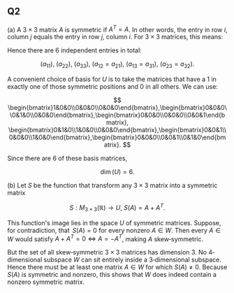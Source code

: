 ## Q2

(a)
A $3 \times 3$ matrix $A$ is symmetric if $A^T = A$. In other words, the entry in row $i$, column $j$ equals the entry in row $j$, column $i$. For $3 \times 3$ matrices, this means:

Hence there are 6 independent entries in total:

$$
(a_{11}),~ (a_{22}),~ (a_{33}),~ (a_{12} = a_{21}),~ (a_{13} = a_{31}),~ (a_{23} = a_{32}).
$$

A convenient choice of basis for $U$ is to take the matrices that have a 1 in exactly one of those symmetric positions and 0 in all others. We can use:

$$
\begin{bmatrix}1&0&0\\0&0&0\\0&0&0\end{bmatrix},\begin{bmatrix}0&0&0\\0&1&0\\0&0&0\end{bmatrix},\begin{bmatrix}0&0&0\\0&0&0\\0&0&1\end{bmatrix},
\begin{bmatrix}0&1&0\\1&0&0\\0&0&0\end{bmatrix},\begin{bmatrix}0&0&1\\0&0&0\\1&0&0\end{bmatrix},\begin{bmatrix}0&0&0\\0&0&1\\0&1&0\end{bmatrix}.
$$

Since there are 6 of these basis matrices,

$$
\dim(U) = 6.
$$

(b)
Let $S$ be the function that transform any $3 \times 3$ matrix into a symmetric matrix

$$
S : M_{3\times 3}(\mathbb{R}) \to U,
~ S(A) = A + A^T.
$$

This function's image lies in the space $U$ of symmetric matrices. Suppose, for contradiction, that $\,S(A) = 0$ for every nonzero $A \in W$. Then every $A \in W$ would satisfy $A + A^{T} = 0\iff A=-A^T$, making $A$ skew‐symmetric.

But the set of all skew‐symmetric $3\times 3$ matrices has dimension 3. No 4‐dimensional subspace $W$ can sit entirely inside a 3‐dimensional subspace. Hence there must be at least one matrix $A\in W$ for which $S(A)\neq 0$. Because $S(A)$ is symmetric and nonzero, this shows that $W$ does indeed contain a nonzero symmetric matrix.
